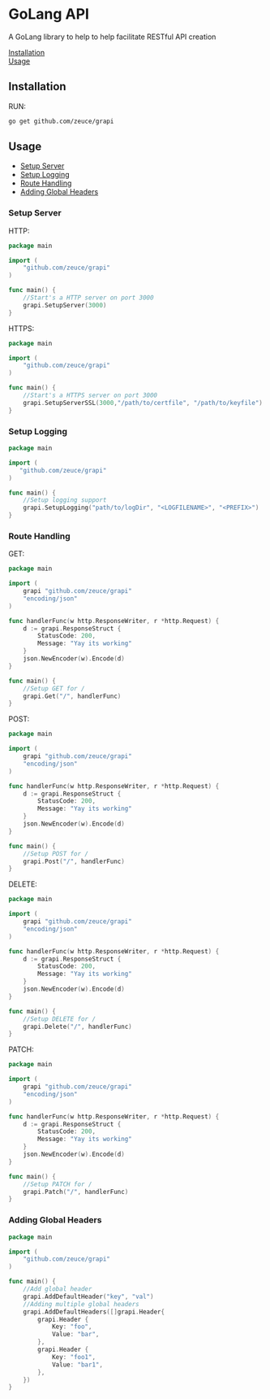 # GoLang API

A GoLang library to help to help facilitate RESTful API creation

[Installation](#installation)\
[Usage](#usage)

## Installation

RUN:

```bash
go get github.com/zeuce/grapi
```

## Usage

- [Setup Server](#setup-server)
- [Setup Logging](#setup-logging)
- [Route Handling](#route-handling)
- [Adding Global Headers](#adding-global-headers)

### Setup Server

HTTP:

```go
package main

import (
    "github.com/zeuce/grapi"
)

func main() {
    //Start's a HTTP server on port 3000
    grapi.SetupServer(3000)
}
```

HTTPS:

```go
package main

import (
    "github.com/zeuce/grapi"
)

func main() {
    //Start's a HTTPS server on port 3000
    grapi.SetupServerSSL(3000,"/path/to/certfile", "/path/to/keyfile")
}
```

### Setup Logging

```go
package main

import (
   "github.com/zeuce/grapi"
)

func main() {
    //Setup logging support
    grapi.SetupLogging("path/to/logDir", "<LOGFILENAME>", "<PREFIX>")
}
```

### Route Handling

GET:

```go
package main

import (
    grapi "github.com/zeuce/grapi"
    "encoding/json"
)

func handlerFunc(w http.ResponseWriter, r *http.Request) {
    d := grapi.ResponseStruct {
        StatusCode: 200,
        Message: "Yay its working"
    }
    json.NewEncoder(w).Encode(d)
}

func main() {
    //Setup GET for /
    grapi.Get("/", handlerFunc)
}
```

POST:

```go
package main

import (
    grapi "github.com/zeuce/grapi"
    "encoding/json"
)

func handlerFunc(w http.ResponseWriter, r *http.Request) {
    d := grapi.ResponseStruct {
        StatusCode: 200,
        Message: "Yay its working"
    }
    json.NewEncoder(w).Encode(d)
}

func main() {
    //Setup POST for /
    grapi.Post("/", handlerFunc)
}
```

DELETE:

```go
package main

import (
    grapi "github.com/zeuce/grapi"
    "encoding/json"
)

func handlerFunc(w http.ResponseWriter, r *http.Request) {
    d := grapi.ResponseStruct {
        StatusCode: 200,
        Message: "Yay its working"
    }
    json.NewEncoder(w).Encode(d)
}

func main() {
    //Setup DELETE for /
    grapi.Delete("/", handlerFunc)
}
```

PATCH:

```go
package main

import (
    grapi "github.com/zeuce/grapi"
    "encoding/json"
)

func handlerFunc(w http.ResponseWriter, r *http.Request) {
    d := grapi.ResponseStruct {
        StatusCode: 200,
        Message: "Yay its working"
    }
    json.NewEncoder(w).Encode(d)
}

func main() {
    //Setup PATCH for /
    grapi.Patch("/", handlerFunc)
}
```

### Adding Global Headers

```go
package main

import (
    "github.com/zeuce/grapi"
)

func main() {
    //Add global header
    grapi.AddDefaultHeader("key", "val")
    //Adding multiple global headers
    grapi.AddDefaultHeaders([]grapi.Header{
        grapi.Header {
            Key: "foo",
            Value: "bar",
        },
        grapi.Header {
            Key: "foo1",
            Value: "bar1",
        },
    })
}
```
